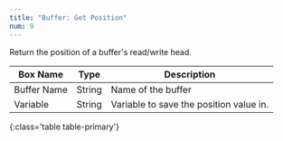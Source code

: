 ```yaml
---
title: "Buffer: Get Position"
num: 9
---
```


Return the position of a buffer's read/write head.


| Box Name | Type | Description | 
|-------|--------|--------
|Buffer Name	|String	| Name of the buffer
|Variable|String|Variable to save the position value in.
{:class='table table-primary'}









